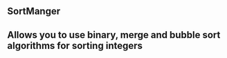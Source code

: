 <h2>SortManger<h2>

<p>Allows you to use binary, merge and bubble sort 
algorithms for sorting integers<p>